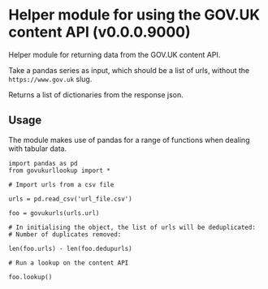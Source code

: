 # Helper module for using the GOV.UK content API (v0.0.0.9000)

Helper module for returning data from the GOV.UK content API.

Take a pandas series as input, which should be a list of urls, without the `https://www.gov.uk` slug.

Returns a list of dictionaries from the response json.

## Usage

The module makes use of pandas for a range of functions when dealing with tabular data.

```
import pandas as pd
from govukurllookup import *

# Import urls from a csv file

urls = pd.read_csv('url_file.csv')

foo = govukurls(urls.url)

# In initialising the object, the list of urls will be deduplicated:
# Number of duplicates removed:

len(foo.urls) - len(foo.dedupurls)

# Run a lookup on the content API

foo.lookup()

```
